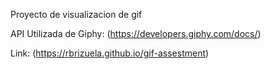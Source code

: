 Proyecto de visualizacion de gif 

API Utilizada de Giphy: 
(https://developers.giphy.com/docs/)

Link: 
(https://rbrizuela.github.io/gif-assestment)